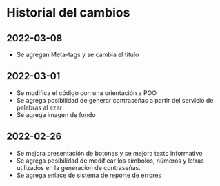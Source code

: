# Historial del cambios

## 2022-03-08
- Se agregan Meta-tags y se cambia el título

## 2022-03-01
- Se modifica el código con una orientación a POO
- Se agrega posibilidad de generar contraseñas a partir del servicio de palabras al azar
- Se agrega imagen de fondo

## 2022-02-26 
- Se mejora presentación de botones y se mejora texto informativo
- Se agrega posibilidad de modificar los símbolos, números y letras utilizados en la generación de contraseñas.
- Se agrega enlace de sistema de reporte de errores

